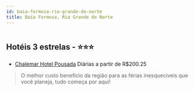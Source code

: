 ```yaml
---
id: baia-formosa-rio-grande-do-norte
title: Baía Formosa, Rio Grande do Norte
---
```


<center><img src="https://static.hotelurbano.com/reservas/prod0/16/16814/5d0938407917e_chalemar-hotel-pousada.jpg" alt="" /></center>


## Hotéis 3 estrelas - ⭐️⭐️⭐️

-    [Chalemar Hotel Pousada](https://www.hurb.com/hoteis/baia-formosa/chalemar-hotel-pousada-16814?cmp=18055) Diárias a partir de R$200.25
   > O melhor custo benefício da região para as férias inesquecíveis que você planeja, tudo começa por aqui! 
